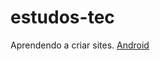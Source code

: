 # estudos-tec
Aprendendo a criar sites.
[Android](https://carolinaramella.github.io/estudos-tec/Android/android)